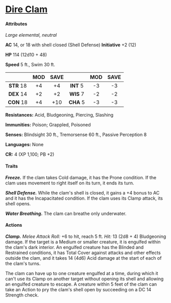 # [Dire Clam](https://github.com/mpanighetti/dnd5e-monsters/blob/main/elementals/dire-clam.md)

#### Attributes

_Large elemental, neutral_

**AC** 14, or 18 with shell closed (Shell Defense) **Initiative** +2 (12)

**HP** 114 (12d10 + 48)

**Speed** 5 ft., Swim 30 ft.

|            | MOD | SAVE |            | MOD | SAVE |
|:----------:|:---:|:----:|:----------:|:---:|:----:|
| **STR** 18 | +4  | +4   | **INT** 5  | -3  | -3   |
| **DEX** 14 | +2  | +2   | **WIS** 7  | -2  | -2   |
| **CON** 18 | +4  | +10  | **CHA** 5  | -3  | -3   |

**Resistances:** Acid, Bludgeoning, Piercing, Slashing

**Immunities:** Poison; Grappled, Poisoned

**Senses:** Blindsight 30 ft., Tremorsense 60 ft., Passive Perception 8

**Languages:** None

**CR:** 4 (XP 1,100; PB +2)

#### Traits

_**Freeze.**_ If the clam takes Cold damage, it has the Prone condition. If the clam uses movement to right itself on its turn, it ends its turn.

_**Shell Defense.**_ While the clam's shell is closed, it gains a +4 bonus to AC and it has the Incapacitated condition. If the clam uses its Clamp attack, its shell opens.

_**Water Breathing.**_ The clam can breathe only underwater.

#### Actions

_**Clamp.** Melee Attack Roll:_ +6 to hit, reach 5 ft. _Hit:_ 13 (2d8 + 4) Bludgeoning damage. If the target is a Medium or smaller creature, it is engulfed within the clam's dark interior. An engulfed creature has the Blinded and Restrained conditions, it has Total Cover against attacks and other effects outside the clam, and it takes 14 (4d6) Acid damage at the start of each of the clam's turns.

The clam can have up to one creature engulfed at a time, during which it can't use its Clamp on another target without opening its shell and allowing an engulfed creature to escape. A creature within 5 feet of the clam can take an Action to pry the clam's shell open by succeeding on a DC 14 Strength check.
